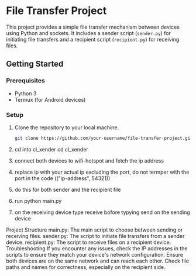 # File Transfer Project

This project provides a simple file transfer mechanism between devices using Python and sockets. It includes a sender script (`sender.py`) for initiating file transfers and a recipient script (`recipient.py`) for receiving files.

## Getting Started

### Prerequisites

- Python 3
- Termux (for Android devices)

### Setup

1. Clone the repository to your local machine.

   ```bash
   git clone https://github.com/your-username/file-transfer-project.git

2. cd into cl_xender 
   cd cl_xender
3. connect both devices to wifi-hotspot and fetch the ip address
4. replace ip with your actual ip excluding the port, do not termper with the port in the code 
     (("ip-address", 54321)) 
5. do this for both sender and the recipient file

   
6. run python main.py
7. on the receiving device type receive bofore typying send on the sending device

Project Structure
main.py: The main script to choose between sending or receiving files.
sender.py: The script to initiate file transfers from a sender device.
recipient.py: The script to receive files on a recipient device.
Troubleshooting
If you encounter any issues, check the IP addresses in the scripts to ensure they match your device's network configuration.
Ensure both devices are on the same network and can reach each other.
Check file paths and names for correctness, especially on the recipient side.
